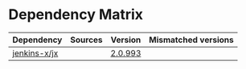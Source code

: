 # Dependency Matrix

Dependency | Sources | Version | Mismatched versions
---------- | ------- | ------- | -------------------
[jenkins-x/jx](https://github.com/jenkins-x/jx.git) |  | [2.0.993](https://github.com/jenkins-x/jx/releases/tag/v2.0.993) | 
